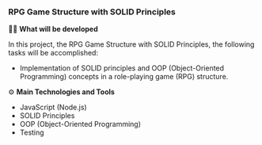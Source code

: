 ### RPG Game Structure with SOLID Principles

🧑‍💻 **What will be developed**

In this project, the RPG Game Structure with SOLID Principles, the following tasks will be accomplished:

- Implementation of SOLID principles and OOP (Object-Oriented Programming) concepts in a role-playing game (RPG) structure.

⚙️ **Main Technologies and Tools**

- JavaScript (Node.js)
- SOLID Principles
- OOP (Object-Oriented Programming)
- Testing
